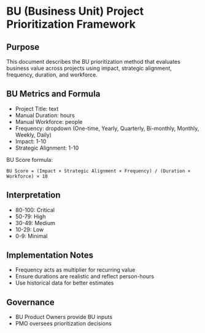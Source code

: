 # BU (Business Unit) Project Prioritization Framework

## Purpose
This document describes the BU prioritization method that evaluates business value across projects using impact, strategic alignment, frequency, duration, and workforce.

## BU Metrics and Formula
- Project Title: text
- Manual Duration: hours
- Manual Workforce: people
- Frequency: dropdown (One-time, Yearly, Quarterly, Bi-monthly, Monthly, Weekly, Daily)
- Impact: 1-10
- Strategic Alignment: 1-10

BU Score formula:
```
BU Score = (Impact × Strategic Alignment × Frequency) / (Duration × Workforce) × 10
```

## Interpretation
- 80-100: Critical
- 50-79: High
- 30-49: Medium
- 10-29: Low
- 0-9: Minimal

## Implementation Notes
- Frequency acts as multiplier for recurring value
- Ensure durations are realistic and reflect person-hours
- Use historical data for better estimates

## Governance
- BU Product Owners provide BU inputs
- PMO oversees prioritization decisions

